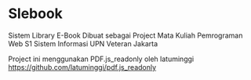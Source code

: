 # Slebook
Sistem Library E-Book
Dibuat sebagai Project Mata Kuliah Pemrograman Web
S1 Sistem Informasi UPN Veteran Jakarta

Project ini menggunakan PDF.js_readonly oleh latuminggi
https://github.com/latuminggi/pdf.js_readonly

